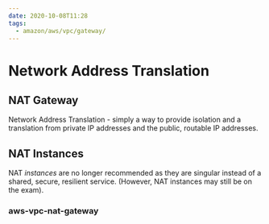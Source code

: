 ```yaml
---
date: 2020-10-08T11:28
tags:
  - amazon/aws/vpc/gateway/
---
```


# Network Address Translation


## NAT Gateway

Network Address Translation - simply a way to provide isolation and a translation from private IP addresses and the public, routable IP addresses.

## NAT Instances

NAT *instances* are no longer recommended as they are singular instead of a shared, secure, resilient service. (However, NAT instances may still be on the exam).

### aws-vpc-nat-gateway

